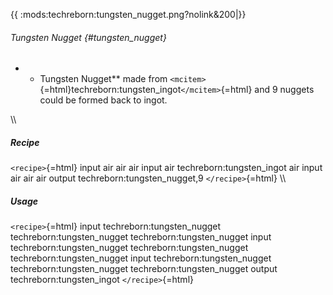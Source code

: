 {{ :mods:techreborn:tungsten_nugget.png?nolink&200\|}}

###### Tungsten Nugget {#tungsten_nugget}

-   -   Tungsten Nugget\*\* made from
        `<mcitem>`{=html}techreborn:tungsten_ingot`</mcitem>`{=html} and
        9 nuggets could be formed back to ingot.

\\\\

##### Recipe

`<recipe>`{=html} input air air air input air techreborn:tungsten_ingot
air input air air air output techreborn:tungsten_nugget,9
`</recipe>`{=html} \\\\

##### Usage

`<recipe>`{=html} input techreborn:tungsten_nugget
techreborn:tungsten_nugget techreborn:tungsten_nugget input
techreborn:tungsten_nugget techreborn:tungsten_nugget
techreborn:tungsten_nugget input techreborn:tungsten_nugget
techreborn:tungsten_nugget techreborn:tungsten_nugget output
techreborn:tungsten_ingot `</recipe>`{=html}
